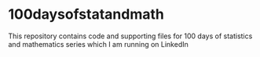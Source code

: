 # 100daysofstatandmath
This repository contains code and supporting files for 100 days of statistics and mathematics series which I am running on LinkedIn
